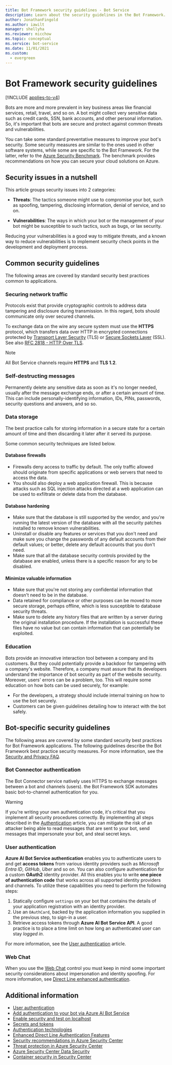 ```yaml
---
title: Bot Framework security guidelines - Bot Service
description: Learn about the security guidelines in the Bot Framework.
author: JonathanFingold
ms.author: iawilt
manager: shellyha
ms.reviewer: micchow
ms.topic: conceptual
ms.service: bot-service
ms.date: 11/01/2021
ms.custom:
  - evergreen
---
```


# Bot Framework security guidelines

[!INCLUDE [applies-to-v4](../includes/applies-to-v4-current.md)]

Bots are more and more prevalent in key business areas like financial services, retail, travel, and so on. A bot might collect very sensitive data such as credit cards, SSN, bank accounts, and other personal information. So, it's important that bots are secure and protect against common threats and vulnerabilities.

You can take some standard preventative measures to improve your bot's security. Some security measures are similar to the ones used in other software systems, while some are specific to the Bot Framework. For the latter, refer to the [Azure Security Benchmark](../security-baseline.md). The benchmark provides recommendations on how you can secure your cloud solutions on Azure.

## Security issues in a nutshell

This article groups security issues into 2 categories:

- **Threats**: The tactics someone might use to compromise your bot, such as spoofing, tampering, disclosing information, denial of service, and so on.

- **Vulnerabilities**: The ways in which your bot or the management of your bot might be susceptible to such tactics, such as bugs, or lax security.

Reducing your vulnerabilities is a good way to mitigate threats, and a known way to reduce vulnerabilities is to implement security check points in the development and deployment process.

## Common security guidelines

The following areas are covered by standard security best practices common to applications.

### Securing network traffic

Protocols exist that provide cryptographic controls to address data tampering and disclosure during transmission. In this regard, bots should communicate only over secured channels.

To exchange data on the wire any secure system must use the **HTTPS** protocol, which transfers data over HTTP in encrypted connections protected by [Transport Layer Security](https://tools.ietf.org/html/rfc5246) (TLS) or [Secure Sockets Layer](https://tools.ietf.org/html/rfc6101) (SSL).  See also [RFC 2818 - HTTP Over TLS](https://tools.ietf.org/html/rfc2818).

> [!NOTE]
> All Bot Service channels require **HTTPS** and **TLS 1.2**.

### Self-destructing messages

Permanently delete any sensitive data as soon as it's no longer needed, usually after the message exchange ends, or after a certain amount of time. This can include personally-identifying information, IDs, PINs, passwords, security questions and answers, and so so.

### Data storage

The best practice calls for storing information in a secure state for a certain amount of time and then discarding it later after it served its purpose.

Some common security techniques are listed below.

#### Database firewalls

- Firewalls deny access to traffic by default. The only traffic allowed should originate from specific applications or web servers that need to access the data.
- You should also deploy a web application firewall. This is because attacks such as SQL injection attacks directed at a web application can be used to exfiltrate or delete data from the database.

#### Database hardening

- Make sure that the database is still supported by the vendor, and you're running the latest version of the database with all the security patches installed to remove known vulnerabilities.
- Uninstall or disable any features or services that you don't need and make sure you change the passwords of any default accounts from their default values; or better, delete any default accounts that you don't need.
- Make sure that all the database security controls provided by the database are enabled, unless there is a specific reason for any to be disabled.

#### Minimize valuable information

- Make sure that you're not storing any confidential information that doesn't need to be in the database.
- Data retained for compliance or other purposes can be moved to more secure storage, perhaps offline, which is less susceptible to database security threats.
- Make sure to delete any history files that are written by a server during the original installation procedure. If the installation is successful these files have no value but can contain information that can potentially be exploited.

### Education

Bots provide an innovative interaction tool between a company and its customers. But they could potentially provide a backdoor for tampering with a company's website. Therefore, a company must assure that its developers understand the importance of bot security as part of the website security. Moreover, users' errors can be a problem, too. This will require some education on how bots can be used securely, for example:

- For the developers, a strategy should include internal training on how to use the bot securely.
- Customers can be given guidelines detailing how to interact with the bot safely.

## Bot-specific security guidelines

The following areas are covered by some standard security best practices for Bot Framework applications.
The following guidelines describe the Bot Framework best practice security measures. For more information, see the [Security and Privacy FAQ](~/bot-service-resources-faq-security.md).

### Bot Connector authentication

The Bot Connector service natively uses HTTPS to exchange messages between a bot and channels (users). the Bot Framework SDK automates basic bot-to-channel authentication for you.

> [!WARNING]
> If you're writing your own authentication code, it's critical that you implement all security procedures correctly. By implementing all steps described in the [Authentication](~/rest-api/bot-framework-rest-connector-authentication.md) article, you can mitigate the risk of an attacker being able to read messages that are sent to your bot, send messages that impersonate your bot, and steal secret keys.

### User authentication

**Azure AI Bot Service authentication** enables you to authenticate users to and get **access tokens** from various identity providers such as *Microsoft Entra ID*, *GitHub*, *Uber* and so on. You can also configure authentication for a custom **OAuth2** identity provider. All this enables you to write **one piece of authentication code** that works across all supported identity providers and channels. To utilize these capabilities you need to perform the following steps:

1. Statically configure `settings` on your bot that contains the details of your application registration with an identity provider.
1. Use an `OAuthCard`, backed by the application information you supplied in the previous step, to sign-in a user.
1. Retrieve access tokens through **Azure AI Bot Service API**. A good practice is to place a time limit on how long an authenticated user can stay *logged in*.

For more information, see the [User authentication](~/v4sdk/bot-builder-concept-authentication.md) article.

### Web Chat

When you use the [Web Chat](~/bot-service-channel-connect-webchat.md) control you must keep in mind some important security considerations about impersonation and identity spoofing. For more information, see [Direct Line enhanced authentication](bot-builder-security-enhanced.md).

## Additional information

- [User authentication](~/v4sdk/bot-builder-concept-authentication.md)
- [Add authentication to your bot via Azure AI Bot Service](~/v4sdk/bot-builder-authentication.md)
- [Enable security and test on localhost](~/bot-service-troubleshoot-authentication-problems.md#step-3-enable-security-and-test-on-localhost)
- [Secrets and tokens](~/rest-api/bot-framework-rest-direct-line-3-0-authentication.md#secrets-and-tokens)
- [Authentication technologies](~/rest-api/bot-framework-rest-connector-authentication.md#authentication-technologies)
- [Enhanced Direct Line Authentication Features](https://blog.botframework.com/2018/09/25/enhanced-direct-line-authentication-features)
- [Security recommendations in Azure Security Center](/azure/security-center/security-center-recommendations)
- [Threat protection in Azure Security Center](/azure/security-center/threat-protection)
- [Azure Security Center Data Security](/azure/security-center/security-center-data-security)
- [Container security in Security Center](/azure/security-center/container-security)
